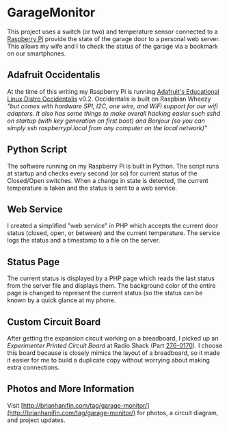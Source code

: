 GarageMonitor
=============

This project uses a switch (or two) and temperature sensor connected to a [Raspberry Pi](http://raspberrypi.org) provide the state of the garage door to a personal web server. This allows my wife and I to check the status of the garage via a bookmark on our smartphones.

Adafruit Occidentalis
---------------------
At the time of this writing my Raspberry Pi is running [Adafruit's Educational Linux Distro Occidentalis](http://learn.adafruit.com/adafruit-raspberry-pi-educational-linux-distro/overview) v0.2. Occidentalis is built on Raspbian Wheezy *"but comes with hardware SPI, I2C, one wire, and WiFi support for our wifi adapters. It also has some things to make overall hacking easier such sshd on startup (with key generation on first boot) and  Bonjour (so you can simply ssh raspberrypi.local from any computer on the local network)"*

Python Script
-------------
The software running on my Raspberry Pi is built in Python. The script runs at startup and checks every second (or so) for current status of the Closed/Open switches. When a change in state is detected, the current temperature is taken and the status is sent to a web service.

Web Service
-----------
I created a simplified "web service" in PHP which accepts the current door status (closed, open, or between) and the current temperature. The service logs the status and a timestamp to a file on the server.

Status Page
-----------
The current status is displayed by a PHP page which reads the last status from the server file and displays them. The background color of the entire page is changed to represent the current status (so the status can be known by a quick glance at my phone.

Custom Circuit Board
--------------------
After getting the expansion circuit working on a breadboard, I picked up an *Experimenter Printed Circuit Board* at Radio Shack (Part [276-0170](http://http://www.radioshack.com/product/index.jsp?productId=2102846)). I choose this board because is closely mimics the layout of a breadboard, so it made it easier for me to build a duplicate copy without worrying about making extra connections.

Photos and More Information
---------------------------
Visit [http://brianhanifin.com/tag/garage-monitor/](http://brianhanifin.com/tag/garage-monitor/) for photos, a circuit diagram, and project updates.